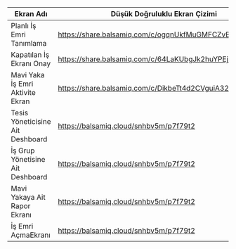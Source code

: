 

Ekran Adı | Düşük Doğruluklu Ekran Çizimi
--------|------
Planlı İş Emri Tanımlama | https://share.balsamiq.com/c/ogqnUkfMuGMFCZvB2Q4io9.png 
Kapatılan İş Ekranı Onay |https://share.balsamiq.com/c/64LaKUbgJk2huYPEj6HNKk.png
Mavi Yaka İş Emri Aktivite Ekran |https://share.balsamiq.com/c/DikbeTt4d2CVguiA32w8x.png
Tesis Yöneticisine Ait Deshboard |https://balsamiq.cloud/snhbv5m/p7f79t2
İş Grup Yönetisine Ait Deshboard |https://balsamiq.cloud/snhbv5m/p7f79t2
Mavi Yakaya Ait Rapor Ekranı |https://balsamiq.cloud/snhbv5m/p7f79t2
İş Emri AçmaEkranı |https://balsamiq.cloud/snhbv5m/p7f79t2